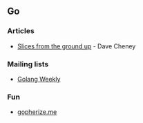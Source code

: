 ## Go

### Articles

- [Slices from the ground up](https://dave.cheney.net/2018/07/12/slices-from-the-ground-up) - Dave Cheney

### Mailing lists

- [Golang Weekly](https://golangweekly.com/)

### Fun

- [gopherize.me](https://gopherize.me/)